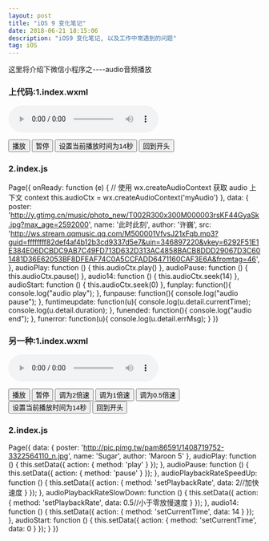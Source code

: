 ```yaml
---
layout: post
title: "iOS 9 变化笔记"
date: 2018-06-21 18:15:06 
description: "iOS9 变化笔记, 以及工作中常遇到的问题"
tag: iOS
---
```


这里将介绍下微信小程序之----audio音频播放 
     

### 上代码:1.index.wxml


<!-- 
    poster:音频封面图片
    name:歌名
    author:歌手
    src：音频地址
    controls:是否显示默认控件，也就是下面这个东东
                                              
    loop:是否循环播放
    id:标注唯一组件以this.audioCtx = wx.createAudioContext('myAudio')获取控制组件的对象。
    bindplay:播放时触发该事件
    bindpause：停止时触发该事件
    bindtimeupdate:时间改变时触发，该函数携带有参数detail={currentTime, duration}当前时间，持续播放时间
    bindended:播放结束时触发
    binderror；播放错误时调用，携带参数detail = {errMsg: MediaError.code}

 -->
<audio poster="{{poster}}" name="{{name}}" author="{{author}}" src="{{src}}" id="myAudio" controls loop bindplay="funplay" bindpause="funpause" bindtimeupdate="funtimeupdate" bindended="funended" binderror="funerror"></audio>

<button type="primary" bindtap="audioPlay">播放</button>
<button type="primary" bindtap="audioPause">暂停</button>
<button type="primary" bindtap="audio14">设置当前播放时间为14秒</button>
<button type="primary" bindtap="audioStart">回到开头</button>


### 2.index.js

Page({
  onReady: function (e) {
    // 使用 wx.createAudioContext 获取 audio 上下文 context
    this.audioCtx = wx.createAudioContext('myAudio')
  },
  data: {
    poster: 'http://y.gtimg.cn/music/photo_new/T002R300x300M000003rsKF44GyaSk.jpg?max_age=2592000',
    name: '此时此刻',
    author: '许巍',
    src: 'http://ws.stream.qqmusic.qq.com/M500001VfvsJ21xFqb.mp3?guid=ffffffff82def4af4b12b3cd9337d5e7&uin=346897220&vkey=6292F51E1E384E06DCBDC9AB7C49FD713D632D313AC4858BACB8DDD29067D3C601481D36E62053BF8DFEAF74C0A5CCFADD6471160CAF3E6A&fromtag=46',
  },
  audioPlay: function () {
    this.audioCtx.play()
  },
  audioPause: function () {
    this.audioCtx.pause()
  },
  audio14: function () {
    this.audioCtx.seek(14)
  },
  audioStart: function () {
    this.audioCtx.seek(0)
  },
  funplay: function(){
      console.log("audio play");
  },
  funpause: function(){
      console.log("audio pause");
  },
  funtimeupdate: function(u){
      console.log(u.detail.currentTime);
      console.log(u.detail.duration);
  },
  funended: function(){
      console.log("audio end");
  },
  funerror: function(u){
      console.log(u.detail.errMsg);
  }
})
### 另一种:1.index.wxml
<audio poster="{{poster}}" name="{{name}}" author="{{author}}" src="http://qqma.tingge123.com:823/mp3/2015-06-13/1434188181.mp3" action="{{action}}" controls loop></audio>

<button type="primary" bindtap="audioPlay">播放</button>
<button type="primary" bindtap="audioPause">暂停</button>
<button type="primary" bindtap="audioPlaybackRateSpeedUp">调为2倍速</button>
<button type="primary" bindtap="audioPlaybackRateNormal">调为1倍速</button>
<button type="primary" bindtap="audioPlaybackRateSlowDown">调为0.5倍速</button>
<button type="primary" bindtap="audio14">设置当前播放时间为14秒</button>
<button type="primary" bindtap="audioStart">回到开头</button>
### 2.index.js
Page({
  data: {
    poster: 'http://pic.pimg.tw/pam86591/1408719752-3322564110_n.jpg',
    name: 'Sugar',
    author: 'Maroon 5'
  },
  audioPlay: function () {
    this.setData({
      action: {
        method: 'play'
      }
    });
  },
  audioPause: function () {
    this.setData({
      action: {
        method: 'pause'
      }
    });
  },
  audioPlaybackRateSpeedUp: function () {
    this.setData({
      action: {
        method: 'setPlaybackRate',
        data: 2//加快速度
      }
    });
  },
  audioPlaybackRateSlowDown: function () {
    this.setData({
      action: {
        method: 'setPlaybackRate',
        data: 0.5//小于零放慢速度
      }
    });
  },
  audio14: function () {
    this.setData({
      action: {
        method: 'setCurrentTime',
        data: 14
      }
    });
  },
  audioStart: function () {
    this.setData({
      action: {
        method: 'setCurrentTime',
        data: 0
      }
    });
  }
})
